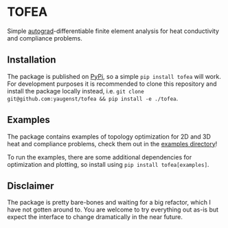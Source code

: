 # TOFEA

Simple [autograd](https://github.com/HIPS/autograd)-differentiable finite element analysis for heat conductivity and compliance problems.

## Installation

The package is published on [PyPi](https://pypi.org/), so a simple `pip install tofea` will work.
For development purposes it is recommended to clone this repository and install the package locally instead, i.e. `git clone git@github.com:yaugenst/tofea && pip install -e ./tofea`.

## Examples

The package contains examples of topology optimization for 2D and 3D heat and compliance problems, check them out in the [examples directory](./examples)!

To run the examples, there are some additional dependencies for optimization and plotting, so install using `pip install tofea[examples]`.

## Disclaimer

The package is pretty bare-bones and waiting for a big refactor, which I have not gotten around to.
You are welcome to try everything out as-is but expect the interface to change dramatically in the near future.

